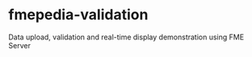 fmepedia-validation
===================

Data upload, validation and real-time display demonstration using FME Server
